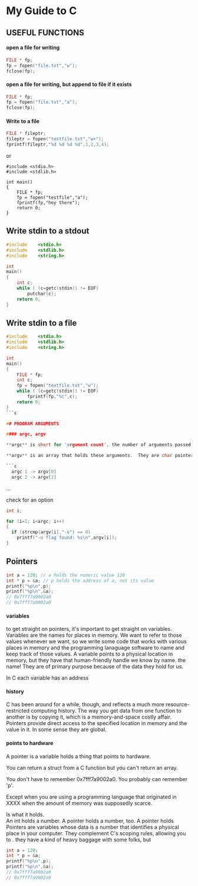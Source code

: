 My Guide to C
=============



## USEFUL FUNCTIONS

#### open a file for writing
```c
FILE * fp;
fp = fopen("file.txt","w");
fclose(fp);
```

#### open a file for writing, but append to file if it exists
```c
FILE * fp;
fp = fopen("file.txt","a");
fclose(fp);
```

#### Write to a file
```c
FILE * fileptr;
fileptr = fopen("testfile.txt","w+");
fprintf(fileptr,"%d %d %d %d",1,2,3,4);

```
or

```
#include <stdio.h>
#include <stdlib.h>

int main()
{
    FILE * fp;
    fp = fopen("testfile","a");
    fprintf(fp,"hey there");
    return 0;
}

```
## Write stdin to a stdout

```c
#include    <stdio.h>
#include    <stdlib.h>
#include    <string.h>

int
main()
{
    int c;
    while ( (c=getc(stdin)) != EOF)
        putchar(c);
    return 0;
}
```

## Write stdin to a file
```c
#include    <stdio.h>
#include    <stdlib.h>
#include    <string.h>

int
main()
{
    FILE * fp;
    int c;
    fp = fopen("textfile.txt","w");
    while ( (c=getc(stdin)) != EOF)
        fprintf(fp,"%c",c);
    return 0;
}
```c

## PROGRAM ARGUMENTS

#### argc, argv

**argc** is short for 'argument count', the number of arguments passed to the C program on execution.  If none are passed, argc is still 1 because the program is always passed its name.

**argv** is an array that holds these arguments.  They are char pointers ( char * ).  Think of argc as an array of strings that the Shell passes to your C program on the command line.

```c
  argc 1 -> argv[0]
  argc 2 -> argv[1]
```
...

check for an option

```c
int i;

for (i=1; i<argc; i++)
{ 
  if (strcmp(argv[i],"-o") == 0)
    printf("-o flag found: %s\n",argv[i]);
}
```

## Pointers

```c
int a = 120; // a holds the numeric value 120
int * p = &a; // p holds the address of a, not its value
printf("%p\n",p);
printf("%p\n",&a);
// 0x7fff7a9002a0
// 0x7fff7a9002a0

```

#### variables
to get straight on pointers, it's important to get straight on variables.   Variables are the names for places in memory.  We want to refer to those values whenever we want, so we write some code that works with various places in memory and the programming lanaguage software to name and keep track of those values. A variable points to a physical location in memory, but they have that human-friendly handle we know by name. the name!  They are of primary purpose because of the data they hold for us.

In C each variable has an address

#### history
C has been around for a while, though, and reflects a much more resource-restricted computing history.  The way you get data from one function to another is by copying it, which is a memory-and-space costly affair. Pointers provide direct access to the specified location in memory and the value in it.  In some sense they are global.

#### points to hardware
A pointer is a variable holds a thing that points to hardware.

You can return a struct from a C function but you can't return an array.  

You don't have to remember 0x7fff7a9002a0. You probably can remember 'p'.

Except when you are using a programming language that originated in XXXX when the amount of memory was supposedly scarce.

Is what it holds.  
An int holds a number.  A pointer holds a number, too.  A pointer holds Pointers are variables whose data is a number that identifies a physical place in your computer. They complement C's scoping rules, allowing you to  .  they have a kind of heavy baggage with some folks, but 

```c
int a = 120;
int * p = &a;
printf("%p\n",p);
printf("%p\n",&a);
// 0x7fff7a9002a0
// 0x7fff7a9002a0

```


